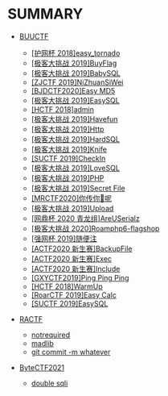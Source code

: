 # SUMMARY

* [BUUCTF](/BUUCTF)
    * [[护网杯 2018]easy_tornado](/BUUCTF/%5B%E6%8A%A4%E7%BD%91%E6%9D%AF%202018%5Deasy_tornado.md)
    * [[极客大挑战 2019]BuyFlag](/BUUCTF/%5B%E6%9E%81%E5%AE%A2%E5%A4%A7%E6%8C%91%E6%88%98%202019%5DBuyFlag.md)
    * [[极客大挑战 2019]BabySQL](/BUUCTF/%5B%E6%9E%81%E5%AE%A2%E5%A4%A7%E6%8C%91%E6%88%98%202019%5DBabySQL.md)
    * [[ZJCTF 2019]NiZhuanSiWei](/BUUCTF/%5BZJCTF%202019%5DNiZhuanSiWei.md)
    * [[BJDCTF2020]Easy MD5](/BUUCTF/%5BBJDCTF2020%5DEasy%20MD5.md)
    * [[极客大挑战 2019]EasySQL](/BUUCTF/%5B%E6%9E%81%E5%AE%A2%E5%A4%A7%E6%8C%91%E6%88%98%202019%5DEasySQL.MD)
    * [[HCTF 2018]admin](/BUUCTF/%5BHCTF%202018%5Dadmin.md)
    * [[极客大挑战 2019]Havefun](/BUUCTF/%5B%E6%9E%81%E5%AE%A2%E5%A4%A7%E6%8C%91%E6%88%98%202019%5DHavefun.MD)
    * [[极客大挑战 2019]Http](/BUUCTF/%5B%E6%9E%81%E5%AE%A2%E5%A4%A7%E6%8C%91%E6%88%98%202019%5DHttp.md)
    * [[极客大挑战 2019]HardSQL](/BUUCTF/%5B%E6%9E%81%E5%AE%A2%E5%A4%A7%E6%8C%91%E6%88%98%202019%5DHardSQL.md)
    * [[极客大挑战 2019]Knife](/BUUCTF/%5B%E6%9E%81%E5%AE%A2%E5%A4%A7%E6%8C%91%E6%88%98%202019%5DKnife.MD)
    * [[SUCTF 2019]CheckIn](/BUUCTF/%5BSUCTF%202019%5DCheckIn.md)
    * [[极客大挑战 2019]LoveSQL](/BUUCTF/%5B%E6%9E%81%E5%AE%A2%E5%A4%A7%E6%8C%91%E6%88%98%202019%5DLoveSQL.MD)
    * [[极客大挑战 2019]PHP](/BUUCTF/%5B%E6%9E%81%E5%AE%A2%E5%A4%A7%E6%8C%91%E6%88%98%202019%5DPHP.md)
    * [[极客大挑战 2019]Secret File](/BUUCTF/%5B%E6%9E%81%E5%AE%A2%E5%A4%A7%E6%8C%91%E6%88%98%202019%5DSecret%20File.MD)
    * [[MRCTF2020]你传你🐎呢](/BUUCTF/%5BMRCTF2020%5D%E4%BD%A0%E4%BC%A0%E4%BD%A0%F0%9F%90%8E%E5%91%A2.md)
    * [[极客大挑战 2019]Upload](/BUUCTF/%5B%E6%9E%81%E5%AE%A2%E5%A4%A7%E6%8C%91%E6%88%98%202019%5DUpload.md)
    * [[网鼎杯 2020 青龙组]AreUSerialz](/BUUCTF/%5B%E7%BD%91%E9%BC%8E%E6%9D%AF%202020%20%E9%9D%92%E9%BE%99%E7%BB%84%5DAreUSerialz.md)
    * [[极客大挑战 2020]Roamphp6-flagshop](/BUUCTF/%5B%E6%9E%81%E5%AE%A2%E5%A4%A7%E6%8C%91%E6%88%98%202020%5DRoamphp6-flagshop.md)
    * [[强网杯 2019]随便注](/BUUCTF/%5B%E5%BC%BA%E7%BD%91%E6%9D%AF%202019%5D%E9%9A%8F%E4%BE%BF%E6%B3%A8.MD)
    * [[ACTF2020 新生赛]BackupFile](/BUUCTF/%5BACTF2020%20%E6%96%B0%E7%94%9F%E8%B5%9B%5DBackupFile.md)
    * [[ACTF2020 新生赛]Exec](/BUUCTF/%5BACTF2020%20%E6%96%B0%E7%94%9F%E8%B5%9B%5DExec.MD)
    * [[ACTF2020 新生赛]Include](/BUUCTF/%5BACTF2020%20%E6%96%B0%E7%94%9F%E8%B5%9B%5DInclude.MD)
    * [[GXYCTF2019]Ping Ping Ping](/BUUCTF/%5BGXYCTF2019%5DPing%20Ping%20Ping.MD)
    * [[HCTF 2018]WarmUp](/BUUCTF/%5BHCTF%202018%5DWarmUp.MD)
    * [[RoarCTF 2019]Easy Calc](/BUUCTF/%5BRoarCTF%202019%5DEasy%20Calc.md)
    * [[SUCTF 2019]EasySQL](/BUUCTF/%5BSUCTF%202019%5DEasySQL.MD)

* [RACTF](/RACTF)
    * [notrequired](/RACTF/notrequired.md)
    * [madlib](/RACTF/madlib.md)
    * [git commit -m whatever](/RACTF/git%20commit%20-m%20whatever.md)

* [ByteCTF2021](/ByteCTF2021)
    * [double sqli](/ByteCTF2021/double%20sqli.md)